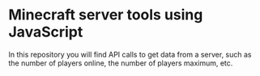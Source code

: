 # Minecraft server tools using JavaScript

In this repository you will find API calls to get data from a server, such as the number of players online, the number of players maximum, etc.
